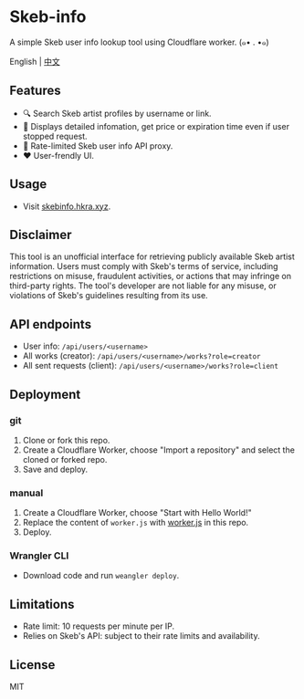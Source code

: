 # Skeb-info
A simple Skeb user info lookup tool using Cloudflare worker. (๑• . •๑)

English | [中文](README.zh-CN.md)

## Features

- 🔍 Search Skeb artist profiles by username or link.
- 📑 Displays detailed infomation, get price or expiration time even if user stopped request.
- 🔗 Rate-limited Skeb user info API proxy.
- ❤️ User-frendly UI.

## Usage

- Visit [skebinfo.hkra.xyz](https://skebinfo.hkra.xyz/).  

## Disclaimer

This tool is an unofficial interface for retrieving publicly available Skeb artist information. Users must comply with Skeb's terms of service, including restrictions on misuse, fraudulent activities, or actions that may infringe on third-party rights. The tool's developer are not liable for any misuse, or violations of Skeb's guidelines resulting from its use.

## API endpoints
- User info: `/api/users/<username>`
- All works (creator): `/api/users/<username>/works?role=creator`
- All sent requests (client): `/api/users/<username>/works?role=client`

## Deployment
### git
1. Clone or fork this repo.
2. Create a Cloudflare Worker, choose "Import a repository" and select the cloned or forked repo.
3. Save and deploy.
### manual
1. Create a Cloudflare Worker, choose "Start with Hello World!"
2. Replace the content of `worker.js` with [worker.js](worker.js) in this repo.
3. Deploy.
### Wrangler CLI
- Download code and run `weangler deploy`.

## Limitations

- Rate limit: 10 requests per minute per IP.  
- Relies on Skeb's API: subject to their rate limits and availability.

## License
MIT
